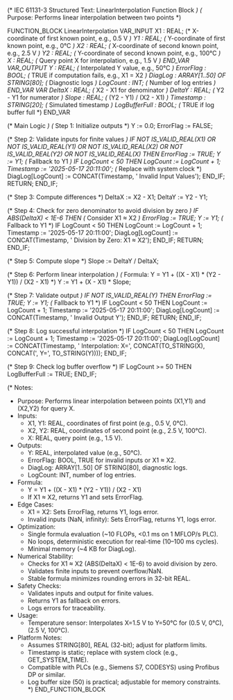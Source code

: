 (* IEC 61131-3 Structured Text: LinearInterpolation Function Block *)
(* Purpose: Performs linear interpolation between two points *)

FUNCTION_BLOCK LinearInterpolation
VAR_INPUT
    X1 : REAL;                      (* X-coordinate of first known point, e.g., 0.5 V *)
    Y1 : REAL;                      (* Y-coordinate of first known point, e.g., 0°C *)
    X2 : REAL;                      (* X-coordinate of second known point, e.g., 2.5 V *)
    Y2 : REAL;                      (* Y-coordinate of second known point, e.g., 100°C *)
    X : REAL;                       (* Query point X for interpolation, e.g., 1.5 V *)
END_VAR
VAR_OUTPUT
    Y : REAL;                       (* Interpolated Y value, e.g., 50°C *)
    ErrorFlag : BOOL;               (* TRUE if computation fails, e.g., X1 = X2 *)
    DiagLog : ARRAY[1..50] OF STRING[80]; (* Diagnostic logs *)
    LogCount : INT;                 (* Number of log entries *)
END_VAR
VAR
    DeltaX : REAL;                  (* X2 - X1 for denominator *)
    DeltaY : REAL;                  (* Y2 - Y1 for numerator *)
    Slope : REAL;                   (* (Y2 - Y1) / (X2 - X1) *)
    Timestamp : STRING[20];         (* Simulated timestamp *)
    LogBufferFull : BOOL;           (* TRUE if log buffer full *)
END_VAR

(* Main Logic *)
(* Step 1: Initialize outputs *)
Y := 0.0;
ErrorFlag := FALSE;

(* Step 2: Validate inputs for finite values *)
IF NOT IS_VALID_REAL(X1) OR NOT IS_VALID_REAL(Y1) OR 
   NOT IS_VALID_REAL(X2) OR NOT IS_VALID_REAL(Y2) OR 
   NOT IS_VALID_REAL(X) THEN
    ErrorFlag := TRUE;
    Y := Y1; (* Fallback to Y1 *)
    IF LogCount < 50 THEN
        LogCount := LogCount + 1;
        Timestamp := '2025-05-17 20:11:00'; (* Replace with system clock *)
        DiagLog[LogCount] := CONCAT(Timestamp, ' Invalid Input Values');
    END_IF;
    RETURN;
END_IF;

(* Step 3: Compute differences *)
DeltaX := X2 - X1;
DeltaY := Y2 - Y1;

(* Step 4: Check for zero denominator to avoid division by zero *)
IF ABS(DeltaX) < 1E-6 THEN (* Consider X1 ≈ X2 *)
    ErrorFlag := TRUE;
    Y := Y1; (* Fallback to Y1 *)
    IF LogCount < 50 THEN
        LogCount := LogCount + 1;
        Timestamp := '2025-05-17 20:11:00';
        DiagLog[LogCount] := CONCAT(Timestamp, ' Division by Zero: X1 ≈ X2');
    END_IF;
    RETURN;
END_IF;

(* Step 5: Compute slope *)
Slope := DeltaY / DeltaX;

(* Step 6: Perform linear interpolation *)
(* Formula: Y = Y1 + ((X - X1) * (Y2 - Y1)) / (X2 - X1) *)
Y := Y1 + (X - X1) * Slope;

(* Step 7: Validate output *)
IF NOT IS_VALID_REAL(Y) THEN
    ErrorFlag := TRUE;
    Y := Y1; (* Fallback to Y1 *)
    IF LogCount < 50 THEN
        LogCount := LogCount + 1;
        Timestamp := '2025-05-17 20:11:00';
        DiagLog[LogCount] := CONCAT(Timestamp, ' Invalid Output Y');
    END_IF;
    RETURN;
END_IF;

(* Step 8: Log successful interpolation *)
IF LogCount < 50 THEN
    LogCount := LogCount + 1;
    Timestamp := '2025-05-17 20:11:00';
    DiagLog[LogCount] := CONCAT(Timestamp, ' Interpolation: X=', 
        CONCAT(TO_STRING(X), CONCAT(', Y=', TO_STRING(Y))));
END_IF;

(* Step 9: Check log buffer overflow *)
IF LogCount >= 50 THEN
    LogBufferFull := TRUE;
END_IF;

(* Notes:
   - Purpose: Performs linear interpolation between points (X1,Y1) and (X2,Y2) for query X.
   - Inputs:
     - X1, Y1: REAL, coordinates of first point (e.g., 0.5 V, 0°C).
     - X2, Y2: REAL, coordinates of second point (e.g., 2.5 V, 100°C).
     - X: REAL, query point (e.g., 1.5 V).
   - Outputs:
     - Y: REAL, interpolated value (e.g., 50°C).
     - ErrorFlag: BOOL, TRUE for invalid inputs or X1 ≈ X2.
     - DiagLog: ARRAY[1..50] OF STRING[80], diagnostic logs.
     - LogCount: INT, number of log entries.
   - Formula:
     - Y = Y1 + ((X - X1) * (Y2 - Y1)) / (X2 - X1)
     - If X1 ≈ X2, returns Y1 and sets ErrorFlag.
   - Edge Cases:
     - X1 = X2: Sets ErrorFlag, returns Y1, logs error.
     - Invalid inputs (NaN, infinity): Sets ErrorFlag, returns Y1, logs error.
   - Optimization:
     - Single formula evaluation (~10 FLOPs, <0.1 ms on 1 MFLOP/s PLC).
     - No loops, deterministic execution for real-time (10–100 ms cycles).
     - Minimal memory (~4 KB for DiagLog).
   - Numerical Stability:
     - Checks for X1 ≈ X2 (ABS(DeltaX) < 1E-6) to avoid division by zero.
     - Validates finite inputs to prevent overflow/NaN.
     - Stable formula minimizes rounding errors in 32-bit REAL.
   - Safety Checks:
     - Validates inputs and output for finite values.
     - Returns Y1 as fallback on errors.
     - Logs errors for traceability.
   - Usage:
     - Temperature sensor: Interpolates X=1.5 V to Y=50°C for (0.5 V, 0°C), (2.5 V, 100°C).
   - Platform Notes:
     - Assumes STRING[80], REAL (32-bit); adjust for platform limits.
     - Timestamp is static; replace with system clock (e.g., GET_SYSTEM_TIME).
     - Compatible with PLCs (e.g., Siemens S7, CODESYS) using Profibus DP or similar.
     - Log buffer size (50) is practical; adjustable for memory constraints.
*)
END_FUNCTION_BLOCK
